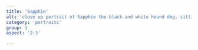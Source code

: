 ```yaml
---
title: 'Sapphie'
alt: 'close up portrait of Sapphie the black and white hound dog, sitting calmly in the grass'
category: 'portraits'
group: 1
aspect: '2:3'

---
```

